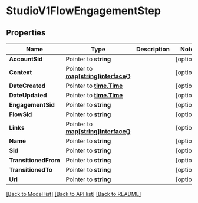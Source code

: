 # StudioV1FlowEngagementStep

## Properties

Name | Type | Description | Notes
------------ | ------------- | ------------- | -------------
**AccountSid** | Pointer to **string** |  | [optional] 
**Context** | Pointer to [**map[string]interface{}**](.md) |  | [optional] 
**DateCreated** | Pointer to [**time.Time**](time.Time.md) |  | [optional] 
**DateUpdated** | Pointer to [**time.Time**](time.Time.md) |  | [optional] 
**EngagementSid** | Pointer to **string** |  | [optional] 
**FlowSid** | Pointer to **string** |  | [optional] 
**Links** | Pointer to [**map[string]interface{}**](.md) |  | [optional] 
**Name** | Pointer to **string** |  | [optional] 
**Sid** | Pointer to **string** |  | [optional] 
**TransitionedFrom** | Pointer to **string** |  | [optional] 
**TransitionedTo** | Pointer to **string** |  | [optional] 
**Url** | Pointer to **string** |  | [optional] 

[[Back to Model list]](../README.md#documentation-for-models) [[Back to API list]](../README.md#documentation-for-api-endpoints) [[Back to README]](../README.md)


